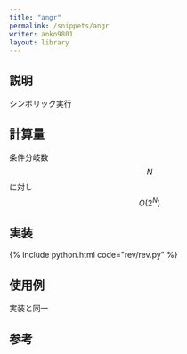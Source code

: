 ```yaml
---
title: "angr"
permalink: /snippets/angr
writer: anko9801
layout: library
---
```


## 説明

シンボリック実行

## 計算量

条件分岐数$$N$$に対し $$O(2^N)$$

## 実装

{% include python.html code="rev/rev.py" %}

## 使用例

実装と同一

## 参考

